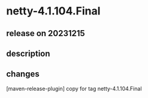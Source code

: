 # netty-4.1.104.Final

## release on 20231215

## description

## changes

[maven-release-plugin] copy for tag netty-4.1.104.Final

